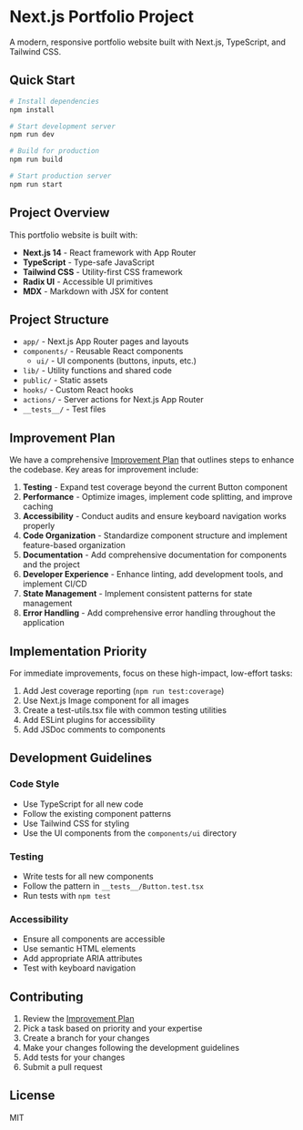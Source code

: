 # Next.js Portfolio Project

A modern, responsive portfolio website built with Next.js, TypeScript, and Tailwind CSS.

## Quick Start

```bash
# Install dependencies
npm install

# Start development server
npm run dev

# Build for production
npm run build

# Start production server
npm run start
```

## Project Overview

This portfolio website is built with:

- **Next.js 14** - React framework with App Router
- **TypeScript** - Type-safe JavaScript
- **Tailwind CSS** - Utility-first CSS framework
- **Radix UI** - Accessible UI primitives
- **MDX** - Markdown with JSX for content

## Project Structure

- `app/` - Next.js App Router pages and layouts
- `components/` - Reusable React components
    - `ui/` - UI components (buttons, inputs, etc.)
- `lib/` - Utility functions and shared code
- `public/` - Static assets
- `hooks/` - Custom React hooks
- `actions/` - Server actions for Next.js App Router
- `__tests__/` - Test files

## Improvement Plan

We have a comprehensive [Improvement Plan](./improvement-plan.md) that outlines steps to enhance the codebase. Key areas
for improvement include:

1. **Testing** - Expand test coverage beyond the current Button component
2. **Performance** - Optimize images, implement code splitting, and improve caching
3. **Accessibility** - Conduct audits and ensure keyboard navigation works properly
4. **Code Organization** - Standardize component structure and implement feature-based organization
5. **Documentation** - Add comprehensive documentation for components and the project
6. **Developer Experience** - Enhance linting, add development tools, and implement CI/CD
7. **State Management** - Implement consistent patterns for state management
8. **Error Handling** - Add comprehensive error handling throughout the application

## Implementation Priority

For immediate improvements, focus on these high-impact, low-effort tasks:

1. Add Jest coverage reporting (`npm run test:coverage`)
2. Use Next.js Image component for all images
3. Create a test-utils.tsx file with common testing utilities
4. Add ESLint plugins for accessibility
5. Add JSDoc comments to components

## Development Guidelines

### Code Style

- Use TypeScript for all new code
- Follow the existing component patterns
- Use Tailwind CSS for styling
- Use the UI components from the `components/ui` directory

### Testing

- Write tests for all new components
- Follow the pattern in `__tests__/Button.test.tsx`
- Run tests with `npm test`

### Accessibility

- Ensure all components are accessible
- Use semantic HTML elements
- Add appropriate ARIA attributes
- Test with keyboard navigation

## Contributing

1. Review the [Improvement Plan](./improvement-plan.md)
2. Pick a task based on priority and your expertise
3. Create a branch for your changes
4. Make your changes following the development guidelines
5. Add tests for your changes
6. Submit a pull request

## License

MIT